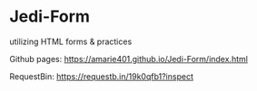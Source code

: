 # Jedi-Form
utilizing HTML forms & practices

Github pages: https://amarie401.github.io/Jedi-Form/index.html

RequestBin: https://requestb.in/19k0qfb1?inspect
